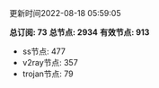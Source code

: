 更新时间2022-08-18 05:59:05

**总订阅: 73**
**总节点: 2934**
**有效节点: 913**
- ss节点: 477
- v2ray节点: 357
- trojan节点: 79
